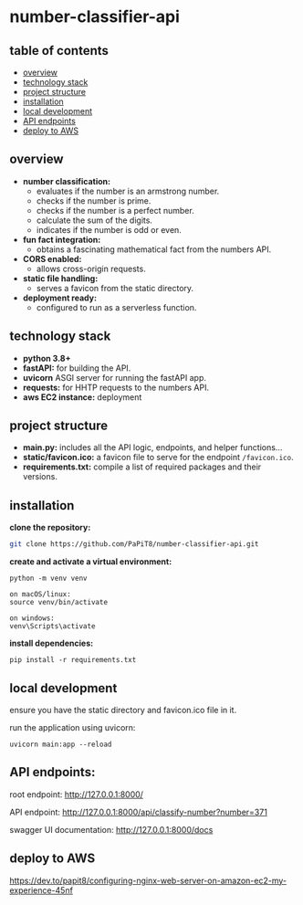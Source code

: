 # number-classifier-api

## table of contents
- [overview](#overview)
- [technology stack](#technology-stack)
- [project structure](#project-structure)
- [installation](#installation)
- [local development](#local-development)
- [API endpoints](#api-endpoints)
- [deploy to AWS](deploy-to-AWS)
  
## overview
- **number classification:**
  - evaluates if the number is an armstrong number.
  - checks if the number is prime.
  - checks if the number is a perfect number.
  - calculate the sum of the digits.
  - indicates if the number is odd or even.
- **fun fact integration:**
  - obtains a fascinating mathematical fact from the numbers API.
- **CORS enabled:**
  - allows cross-origin requests.
- **static file handling:**
  - serves a favicon from the static directory.
- **deployment ready:**
  - configured to run as a serverless function.

## technology stack
- **python 3.8+**
- **fastAPI:** for building the API.
- **uvicorn** ASGI server for running the fastAPI app.
- **requests:** for HHTP requests to the numbers API.
- **aws EC2 instance:** deployment

## project structure 
- **main.py:** includes all the API logic, endpoints, and helper functions...
- **static/favicon.ico:** a favicon file to serve for the endpoint `/favicon.ico`.
- **requirements.txt:** compile a list of required packages and their versions.

## installation
**clone the repository:**
```bash
git clone https://github.com/PaPiT8/number-classifier-api.git
```
**create and activate a virtual environment:**
```
python -m venv venv
```
```
on macOS/linux:
source venv/bin/activate
```
```
on windows:
venv\Scripts\activate
```
**install dependencies:**
```
pip install -r requirements.txt
```

## local development
ensure you have the static directory and favicon.ico file in it.

run the application using uvicorn:
```
uvicorn main:app --reload
```
## API endpoints:

root endpoint: http://127.0.0.1:8000/  

API endpoint: http://127.0.0.1:8000/api/classify-number?number=371  

swagger UI documentation: http://127.0.0.1:8000/docs

## deploy to AWS
https://dev.to/papit8/configuring-nginx-web-server-on-amazon-ec2-my-experience-45nf



  
